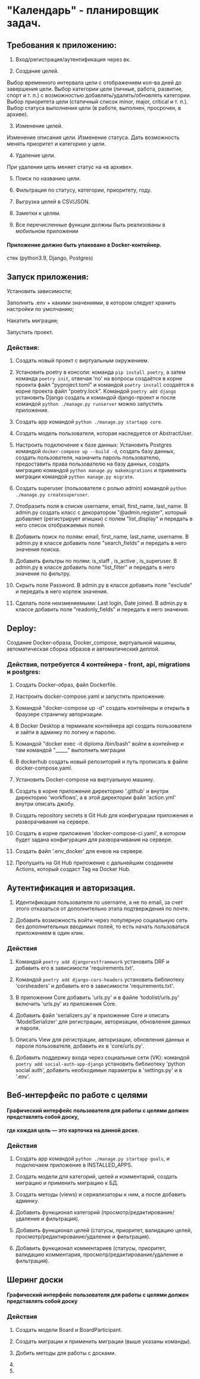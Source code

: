 # "Календарь" - планировщик задач.

## Требования к приложению:

1. Вход/регистрация/аутентификация через вк.

2. Создание целей.

 Выбор временного интервала цели с отображением кол-ва дней до завершения цели.
 Выбор категории цели (личные, работа, развитие, спорт и т. п.) с возможностью добавлять/удалять/обновлять категории.
 Выбор приоритета цели (статичный список minor, major, critical и т. п.).
 Выбор статуса выполнения цели (в работе, выполнен, просрочен, в архиве).

3. Изменение целей.

 Изменение описания цели.
 Изменение статуса.
 Дать возможность менять приоритет и категорию у цели.

4. Удаление цели.

 При удалении цель меняет статус на «в архиве».

5. Поиск по названию цели.

6. Фильтрация по статусу, категории, приоритету, году.
7. Выгрузка целей в CSV/JSON.
8. Заметки к целям.
9. Все перечисленные функции должны быть реализованы в мобильном приложении

#### Приложение должно быть упаковано в Docker-контейнер.
стек (python3.9, Django, Postgres)

## Запуск приложения: 

Установить зависимости;

Заполнить .env + какими значениями, в котором следует хранить настройки по умолчанию;

Накатить миграции;

Запустить проект.

### Действия:

1. Создать новый проект с виртуальным окружением.

2. Установить poetry в консоли: команда `pip install poetry`, а затем команда `poetry init`, отвечая 'no' на вопросы 
создаётся в корне проекта файл "pyproject.toml" и командой `poetry install` создаётся в корне проекта файл
"poetry.lock". Kомандой `poetry add django` установить Django создать и командой django-проект и после командой
`python ./manage.py runserver` можно запустить приложение.

3. Создать app командой `python ./manage.py startapp core`.

4. Создать модель пользователя, которая наследуется от AbstractUser.

5. Настроить подключение к базе данных: Установить Postgres командой `docker-compose up --build -d`, создать 
базу данных, создать пользователя, назначить пароль пользователю, предоставить права пользователю на базу данных, 
создать миграцию командой `python manage.py makemigrations` и применить миграции командой `python manage.py migrate`.

6. Создать superuser (пользователя с ролью admin) командой `python ./manage.py createsuperuser`.

7. Отобразить поля в списке username, email, first_name, last_name. В admin.py создать класс с декоратором
"@admin.register", который добавляет (регистрирует апишки) с полем "list_display" и передать в него список
отображаемых полей.

8. Добавить поиск по полям: email, first_name, last_name, username. В admin.py в классе добавить поле "search_fields"
и передать в него значения поиска.

9. Добавить фильтры по полям: is_staff , is_active , is_superuser. В admin.py в классе добавить поле "list_filter"
и передать в него значения по фильтру.

10. Скрыть поле Password. В admin.py в классе добавить поле "exclude" и передать в него кортеж значения.

11. Сделать поля неизменяемыми: Last login, Date joined. В admin.py в классе добавить поле "readonly_fields" и
передать в него значения.

## Deploy: 

Создание Docker-образа, Docker_compose, виртуальной машины, автоматическая сборка образов и автоматический деплой.

### Действия, потребуется 4 контейнера - front, api, migrations и postgres:

1. Создать Docker-образ, файл Dockerfile.

2. Настроить docker-compose.yaml и запустить приложение.

3. Командой "docker-compose up -d" создать контейнеры и открыть в браузере страничку авторизации.

4. В Docker Desktop в терминале контейнера api создать пользователя и зайти в админку по логину и паролю.

5. Командой "docker exec -it diploma /bin/bash" войти в контейнер и там командой "_____" выполнить миграции 

6. В dockerhub создать новый репозиторий и путь прописать в файле docker-compose.yaml.

7. Установить Docker-compose на виртуальную машину.

8. Создать в корне приложения директорию '.github' и внутри директорию 'workflows', а в этой директории файл
'action.yml' внутри описать джобу.

9. Создать repository secrets в Git Hub для конфигурации приложения и разворачивания на сервере.

10. Создать в корне приложения 'docker-compose-ci.yaml', в котором будет задана конфигурация для разворачивания 
на сервере.

11. Создать файл '.env_docker' для енвов на сервере.

12. Пропушить на Git Hub приложение с дальнейшим созданием Actions, который создаст Tag на Docker Hub.


## Аутентификация и авторизация.

1. Идентификация пользователя по username, а не по email, за счет этого отказаться от дополнительно 
этапа подтверждения по почте.

2. Добавить возможность войти через популярную социальную сеть без дополнительных вводимых полей, то есть 
начать пользоваться приложением в один клик.

### Действия

1. Командой `poetry add djangorestframework` установить DRF и добавить его в зависимости 'requirements.txt'.

2. Командой `poetry add django-cors-headers` установить библиотеку 'corsheaders' и добавить его в зависимости 
'requirements.txt'.

3. В приложении Core добавить 'urls.py' и в файле 'todolist/urls.py' включить 'urls.py' из приложения Core.

4. Добавить файл 'serializers.py' в приложение Core и описать 'ModelSerializer' для регистрации, авторизации, 
обновления данных и пароля.

5. Описать View для регистрации, авторизации, обновления данных и пароля пользователя, добавить их в 'core/urls.py'.

6. Добавить поддержку входа через социальные сети (VK): командой `poetry add social-auth-app-django` установить
библиотеку 'python social auth', добавить необходимые параметры в 'settings.py' и в '.env'.

## Веб-интерфейс по работе с целями

#### Графический интерфейс пользователя для работы с целями должен представлять собой доску, 
#### где каждая цель — это карточка на данной доске.

### Действия

1. Создать app командой `python ./manage.py startapp goals`, и подключаем приложение в INSTALLED_APPS.

2. Создать модели для категорий, целей и комментарий, создать миграцию и применить миграцию к БД.

3. Создать методы (views) и сериализаторы к ним, а после добавить админку.

4. Добавить функционал категорий (просмотр/редактирование/удаление и фильтрация).

5. Добавить функционал целей (статусы, приоритет, валидацию целей, просмотр/редактирование/удаление и фильтрация).

6. Добавить функционал комментариев (статусы, приоритет, валидацию комментария, просмотр/редактирование/удаление 
и фильтрация).


## Шеринг доски

#### Графический интерфейс пользователя для работы с целями должен представлять собой доску

### Действия

1. Создать модели Board и BoardParticipant.

2. Создать миграции и применить миграции (выше указаны команды).

3. Добить методы для работы с досками.

4. 

5. 
 
 
